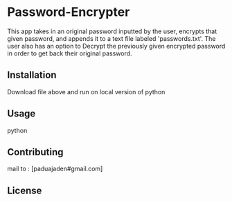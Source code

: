 # Password-Encrypter
This app takes in an original password inputted by the user, encrypts that given password, and appends
it to a text file labeled 'passwords.txt'. The user also has an option to Decrypt the previously given 
encrypted password in order to get back their original password.

## Installation

Download file above and run on local version of python

## Usage

python

## Contributing
mail to : [paduajaden#gmail.com]


## License
